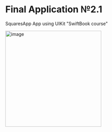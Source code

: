 # Final Application №2.1
SquaresApp App using UIKit "SwiftBook course"

<img src="https://user-images.githubusercontent.com/93527566/183396971-2c1e9ac3-5904-47c0-a326-0df75fb32984.gif" alt="image" style="width:300px;"/>
